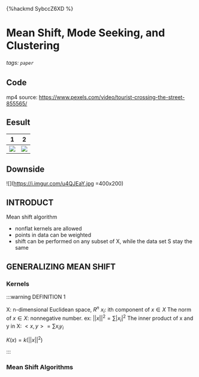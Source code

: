 {%hackmd SybccZ6XD %}
# Mean Shift, Mode Seeking, and Clustering

###### tags: `paper`

## Code
mp4 source: https://www.pexels.com/video/tourist-crossing-the-street-855565/

## Eesult
|1|2
|-|-
|![](https://i.imgur.com/Ar7MbSR.jpg)|![](https://i.imgur.com/ZRDd1wE.jpg)

## Downside
![](https://i.imgur.com/u4QJEaY.jpg =400x200)

##  INTRODUCT

Mean shift algorithm
- nonflat kernels are allowed
- points in data can be weighted
- shift can be performed on any subset of X, while the data set S stay the same

## GENERALIZING MEAN SHIFT

### Kernels

:::warning
DEFINITION 1

X: n-dimensional Euclidean space, $R^n$
$x_i$: ith component of $x\in X$
The norm of $x\in X$: nonnegative number. ex: $||x||^2 = \sum|x_i|^2$
The inner product of x and y in X: $<x, y> = \sum x_iy_i$

$K(x) = k(||x||^2)$

:::

### Mean Shift Algorithms

